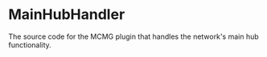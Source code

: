 # MainHubHandler
The source code for the MCMG plugin that handles the network's main hub functionality.

